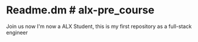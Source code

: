 # Readme.dm # alx-pre_course
Join us now
I'm now a ALX Student, this is my first repository as a full-stack engineer
